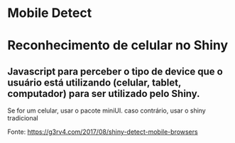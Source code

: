 # Mobile Detect

# Reconhecimento de  celular no Shiny

## Javascript para perceber o tipo de device que o usuário está utilizando (celular, tablet, computador) para ser utilizado pelo Shiny.

Se for um celular, usar o pacote miniUI. caso contrário, usar o shiny tradicional

Fonte:
https://g3rv4.com/2017/08/shiny-detect-mobile-browsers